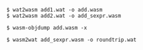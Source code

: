 ```
$ wat2wasm add1.wat -o add.wasm
$ wat2wasm add2.wat -o add_sexpr.wasm
```

```
$ wasm-objdump add.wasm -x
```

```
$ wasm2wat add_sexpr.wasm -o roundtrip.wat
```
